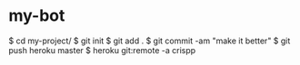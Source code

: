 # my-bot
$ cd my-project/
$ git init
$ git add .
$ git commit -am "make it better"
$ git push heroku master
$ heroku git:remote -a crispp
